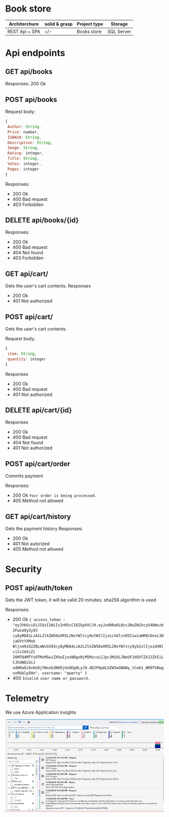 # Book store
 
| Architerchure | solid & grasp | Project type | Storage     | 
| ------------- | --------------| ------------ | ----------- |
| REST Api + SPA| +/-           | Books store  | SQL Server  |
# Api endpoints

## GET api/books 
Responses: 200 Ok

## POST api/books 
Request body:
```javascript
{
 Author: String,
 Price: number,
 ISBN10: String,
 Description: String,
 Image: String,
 Rating: integer,
 Title: String,
 Votes: integer,
 Pages: integer
}
```
Responses:
* 200 Ok
* 400 Bad request
* 403 Forbidden

## DELETE api/books/{id}
Responses: 
* 200 Ok
* 400 Bad request
* 404 Not found
* 403 Forbidden

## GET api/cart/ 
Gets the user's cart contents.
Responses
* 200 Ok
* 401 Not authorized

## POST api/cart/ 
Gets the user's cart contents.

Request body:
```javascript
{
 item: String,
 quantity: integer
}
```
Responses
* 200 Ok
* 400 Bad request
* 401 Not authorized

## DELETE api/cart/{id} 

Responses
* 200 Ok
* 400 Bad request
* 404 Not found
* 401 Not authorized

## POST api/cart/order
Commits payment

Responses:
* 200 Ok `Your order is being processed.`
* 405 Method not allowed

## GET api/cart/history
Gets the payment history
Responses:
* 200 Ok
* 401 Not autorized
* 405 Method not allowed

# Security

## POST api/auth/token
Gets the JWT token, it will be valid 20 minutes. sha256 algorithm is used

Responses: 
* 200 Ok
`
{
    access_token : "eyJhbGciOiJIUzI1NiIsInR5cCI6IkpXVCJ9.eyJodHRwOi8vc2NoZW1hcy54bWxzb2FwLm9yZy93
                    cy8yMDA1LzA1L2lkZW50aXR5L2NsYWltcy9uYW1lIjoicXdlcnR5IiwiaHR0cDovL3NjaGVtYXMub
                    Wljcm9zb2Z0LmNvbS93cy8yMDA4LzA2L2lkZW50aXR5L2NsYWltcy9yb2xlIjoidXNlciIsIm5iZi
                    I6MTQ4MTYzOTMxMSwiZXhwIjoxNDgxNjM5MzcxLCJpc3MiOiJNeUF1dGhTZXJ2ZXIiLCJhdWQiOiJ
                    odHRwOi8vbG9jYWxob3N0OjUxODg0LyJ9.dQJF6pALUZW3wGBANy_tCwk5_NR0TVBwgnxRbblp5Ho",
    username: "qwerty"
}
`
* 400 `Invalid user name or password.`

# Telemetry
We use Azure Application Insights

![screen](https://github.com/bohdanka194/project/blob/master/misc/Screenshot_16.png)

